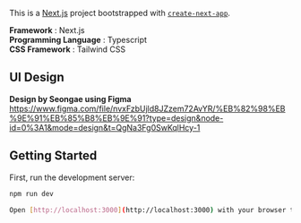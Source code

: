 This is a [Next.js](https://nextjs.org/) project bootstrapped with [`create-next-app`](https://github.com/vercel/next.js/tree/canary/packages/create-next-app).

**Framework** : Next.js  
**Programming Language** : Typescript  
**CSS Framework** : Tailwind CSS  

## UI Design
**Design by Seongae using Figma**
https://www.figma.com/file/nvxFzbUjld8JZzem72AvYR/%EB%82%98%EB%9E%91%EB%85%B8%EB%9E%91?type=design&node-id=0%3A1&mode=design&t=QgNa3Fg0SwKqlHcy-1

## Getting Started

First, run the development server:

```bash
npm run dev

Open [http://localhost:3000](http://localhost:3000) with your browser to see the result.
